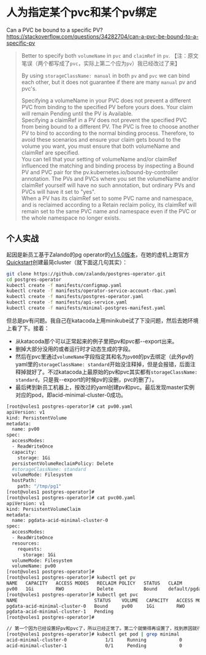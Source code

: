 
# 人为指定某个pvc和某个pv绑定

Can a PVC be bound to a specific PV? https://stackoverflow.com/questions/34282704/can-a-pvc-be-bound-to-a-specific-pv
> Better to specify both `volumeName` in `pvc` and `claimRef` in `pv`. 【注：原文笔误（两个都写成了`pvc`，实际上第二个应为`pv`）我已经改过了来】
>
> By using `storageClassName: manual` in both `pv` and `pvc` we can bind each other, but it does not guarantee if there are many `manual` pv and pvc's.
>
> Specifying a volumeName in your PVC does not prevent a different PVC from binding to the specified PV before yours does. Your claim will remain Pending until the PV is Available.
<br> Specifying a claimRef in a PV does not prevent the specified PVC from being bound to a different PV. The PVC is free to choose another PV to bind to according to the normal binding process. Therefore, to avoid these scenarios and ensure your claim gets bound to the volume you want, you must ensure that both volumeName and claimRef are specified.
<br> You can tell that your setting of volumeName and/or claimRef influenced the matching and binding process by inspecting a Bound PV and PVC pair for the pv.kubernetes.io/bound-by-controller annotation. The PVs and PVCs where you set the volumeName and/or claimRef yourself will have no such annotation, but ordinary PVs and PVCs will have it set to "yes".
<br> When a PV has its claimRef set to some PVC name and namespace, and is reclaimed according to a Retain reclaim policy, its claimRef will remain set to the same PVC name and namespace even if the PVC or the whole namespace no longer exists.

## 个人实战

起因是新员工基于Zalando的pg operator的[v1.5.0版本](https://github.com/zalando/postgres-operator/tree/v1.5.0)，在她的虚机上跑官方[Quickstart](https://github.com/zalando/postgres-operator/blob/v1.5.0/docs/quickstart.md)创建最简cluster（就下面这几句其实）：
```sh
git clone https://github.com/zalando/postgres-operator.git
cd postgres-operator
kubectl create -f manifests/configmap.yaml
kubectl create -f manifests/operator-service-account-rbac.yaml
kubectl create -f manifests/postgres-operator.yaml
kubectl create -f manifests/api-service.yaml
kubectl create -f manifests/minimal-postgres-manifest.yaml
```
但总是pv有问题。我自己在katacoda上用minikube试了下没问题，然后去她环境上看了下。接着：
- 从katacoda那个可以正常起来的例子里把pv和pvc都--export出来。
- 删掉大部分没用的或者运行时才动态生成的字段。
- 然后在pvc里通过`volumeName`字段指定其和名为`pv00`的pv去绑定（此外pv的yaml里的`storageClassName: standard`开始没注释掉，但是会报错，后面注释掉就好了。不过katacoda上最原始的pv和pvc其实都有`storageClassName: standard`，只是我--export的时候pv的没删，pvc的删了）。
- 最后拷到新员工机器上，按改过的yaml创建pv和pvc。最后发现master实例对应的pod，即acid-minimal-cluster-0成功。

```sh
[root@voles1 postgres-operator]# cat pv00.yaml
apiVersion: v1
kind: PersistentVolume
metadata:
  name: pv00
spec:
  accessModes:
  - ReadWriteOnce
  capacity:
    storage: 1Gi
  persistentVolumeReclaimPolicy: Delete
  #storageClassName: standard
  volumeMode: Filesystem
  hostPath:
    path: "/tmp/pg1"
[root@voles1 postgres-operator]#
[root@voles1 postgres-operator]# cat pvc00.yaml
apiVersion: v1
kind: PersistentVolumeClaim
metadata:
  name: pgdata-acid-minimal-cluster-0
spec:
  accessModes:
  - ReadWriteOnce
  resources:
    requests:
      storage: 1Gi
  volumeMode: Filesystem
  volumeName: pv00
[root@voles1 postgres-operator]#
[root@voles1 postgres-operator]# kubectl get pv
NAME   CAPACITY   ACCESS MODES   RECLAIM POLICY   STATUS   CLAIM                                   STORAGECLASS   REASON   AGE
pv00   1Gi        RWO            Delete           Bound    default/pgdata-acid-minimal-cluster-0                           13m
[root@voles1 postgres-operator]# kubectl get pvc
NAME                            STATUS    VOLUME   CAPACITY   ACCESS MODES   STORAGECLASS   AGE
pgdata-acid-minimal-cluster-0   Bound     pv00     1Gi        RWO                           16m
pgdata-acid-minimal-cluster-1   Pending                                                     12m
[root@voles1 postgres-operator]#

// 第一个因为已经设置好pv和pvc了，所以已经正常了。第二个就懒得再设置了，找到原因就行。
[root@voles1 postgres-operator]# kubectl get pod | grep minimal
acid-minimal-cluster-0              1/1     Running            0          46m
acid-minimal-cluster-1              0/1     Pending            0          20m
```
